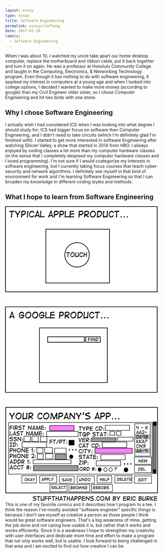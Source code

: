 ```yaml
---
layout: essay
type: essay
title: Software Engineering
permalink: essays/softeng
date: 2017-01-20
labels:
  - Software Engineering
---
```


When I was about 10, I watched my uncle take apart our home desktop computer, replace the motherboard and ribbon cable, put it back together and turn it on again. He was a professor at Honolulu Community College and taught in the Computing, Electronics, & Networking Technology program. Even though it has nothing to do with software engineering, it sparked my interest in computers at a young age and when I looked into college options, I decided I wanted to make more money (according to google) than my Civil Engineer older sister, so I chose Computer Engineering and hit two birds with one stone.


## Why I chose Software Engineering
I actually wish I had considered ICS when I was looking into what degree I should study for; ICS had bigger focus on software than Computer Engineering, and I didn't need to take circuits (which I'm definitely glad I'm finished with). I started to get more interested in software Engineering after watching Silicon Valley, a show that started in 2014 from HBO. I always enjoyed by coding classes a lot more than my computer hardware classes (in the sense that I completely despised my computer hardware classes and I loved programming). I'm not sure if I would ccategorize my interests in software engineering, but I currently taking focus courses that teach cyber-security and network algorithms. I definitely see myself in that kind of environment for work and I'm learning Software Engineering so that I can broaden my knowledge in different coding styles and methods.


## What I hope to learn from Software Engineering
<img class="ui medium left floated rounded image" src="../images/userinterface.png">
This is one of my favorite comics and it describes how I program to a tee. I think the reason I've mostly avoided "software engineer" specific things is because I don't see myself as creative a person as those people I think would be great software engineers. That's a big weakness of mine, getting the job done and not caring how usable it is, but rather that it works and works efficiently. Since it is a weakness I hope to strengthen my creativity with user interfaces and dedicate more time and effort to make a program that not only works well, but is usable. I look forward to being challenged in that area and I am excited to find out how creative I can be.

